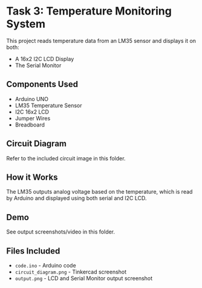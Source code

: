 # Task 3: Temperature Monitoring System

This project reads temperature data from an LM35 sensor and displays it on both:
- A 16x2 I2C LCD Display
- The Serial Monitor

## Components Used
- Arduino UNO
- LM35 Temperature Sensor
- I2C 16x2 LCD
- Jumper Wires
- Breadboard

## Circuit Diagram
Refer to the included circuit image in this folder.

## How it Works
The LM35 outputs analog voltage based on the temperature, which is read by Arduino and displayed using both serial and I2C LCD.

## Demo
See output screenshots/video in this folder.

## Files Included
- `code.ino` - Arduino code
- `circuit_diagram.png` - Tinkercad screenshot
- `output.png` - LCD and Serial Monitor output screenshot
